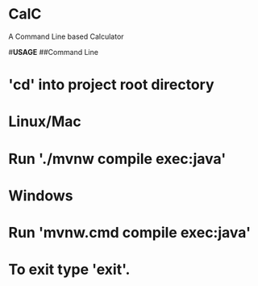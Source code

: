 # CalC
A Command Line based Calculator

#**USAGE**
##Command Line
# 
# 'cd' into project root directory

# Linux/Mac
#	Run './mvnw compile exec:java'
#
# Windows
#	Run 'mvnw.cmd compile exec:java'

# To exit type 'exit'.

